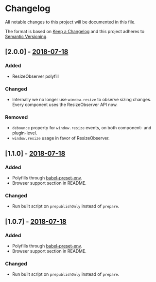 # Changelog

All notable changes to this project will be documented in this file.

The format is based on [Keep a Changelog](http://keepachangelog.com/en/1.0.0/)
and this project adheres to [Semantic Versioning](http://semver.org/spec/v2.0.0.html).

## [2.0.0] - [2018-07-18](https://github.com/e2o/vue-element-query/releases/tag/v2.0.0)

### Added
- ResizeObserver polyfill

### Changed
- Internally we no longer use `window.resize` to observe sizing changes. Every component uses the ResizeObserver API now.

### Removed

- `debounce` property for `window.resize` events, on both component- and plugin-level.
- `window.resize` usage in favor of ResizeObserver.

## [1.1.0] - [2018-07-18](https://github.com/e2o/vue-element-query/releases/tag/v1.1.0)

### Added
- Polyfills through [babel-preset-env](https://github.com/babel/babel/tree/master/packages/babel-preset-env).
- Browser support section in README.

### Changed
- Run built script on `prepublishOnly` instead of `prepare`.

## [1.0.7] - [2018-07-18](https://github.com/e2o/vue-element-query/releases/tag/v1.1.0)

### Added
- Polyfills through [babel-preset-env](https://github.com/babel/babel/tree/master/packages/babel-preset-env).
- Browser support section in README.

### Changed
- Run built script on `prepublishOnly` instead of `prepare`.
